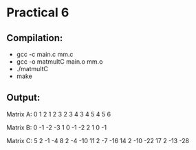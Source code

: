 # Practical 6

## Compilation:
* gcc -c main.c mm.c
* gcc -o matmultC main.o mm.o 
* ./matmultC
* make

## Output:

Matrix A:
  0       1       2
  1       2       3
  2       3       4
  3       4       5
  4       5       6

Matrix B:
  0      -1      -2      -3
  1       0      -1      -2
  2       1       0      -1

Matrix C:
  5       2      -1      -4
  8       2      -4     -10
 11       2      -7     -16
 14       2     -10     -22
 17       2     -13     -28
